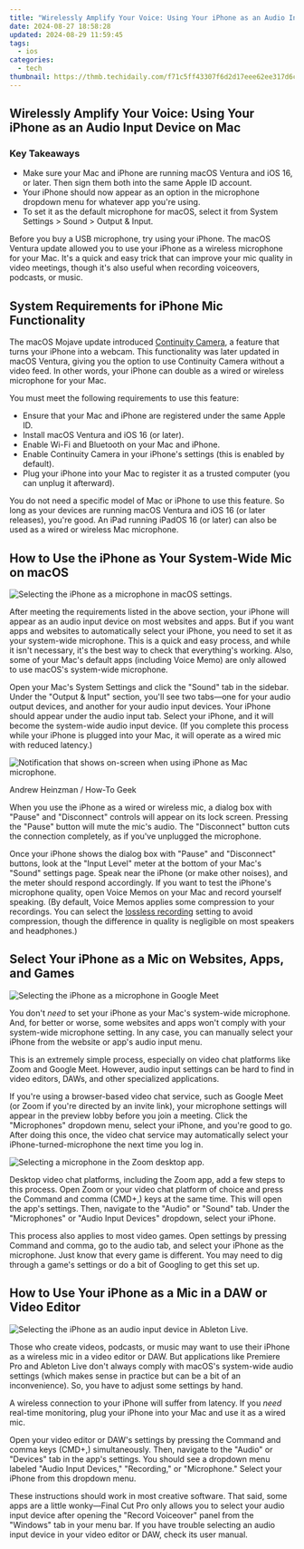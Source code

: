 ```yaml
---
title: "Wirelessly Amplify Your Voice: Using Your iPhone as an Audio Input Device on Mac"
date: 2024-08-27 18:58:28
updated: 2024-08-29 11:59:45
tags:
  - ios
categories:
  - tech
thumbnail: https://thmb.techidaily.com/f71c5ff43307f6d2d17eee62ee317d6c80fb14bebfbfd43367d29eb599c5ee29.jpg
---
```


## Wirelessly Amplify Your Voice: Using Your iPhone as an Audio Input Device on Mac

### Key Takeaways

* Make sure your Mac and iPhone are running macOS Ventura and iOS 16, or later. Then sign them both into the same Apple ID account.
* Your iPhone should now appear as an option in the microphone dropdown menu for whatever app you're using.
* To set it as the default microphone for macOS, select it from System Settings > Sound > Output & Input.

 Before you buy a USB microphone, try using your iPhone. The macOS Ventura update allowed you to use your iPhone as a wireless microphone for your Mac. It's a quick and easy trick that can improve your mic quality in video meetings, though it's also useful when recording voiceovers, podcasts, or music.

##  System Requirements for iPhone Mic Functionality

 The macOS Mojave update introduced [Continuity Camera](https://dvd-bd.techidaily.com/diy-tutorial-transform-your-mp4-videos-into-a-professional-costless-dvd-with-ease/), a feature that turns your iPhone into a webcam. This functionality was later updated in macOS Ventura, giving you the option to use Continuity Camera without a video feed. In other words, your iPhone can double as a wired or wireless microphone for your Mac.

 You must meet the following requirements to use this feature:

* Ensure that your Mac and iPhone are registered under the same Apple ID.
* Install macOS Ventura and iOS 16 (or later).
* Enable Wi-Fi and Bluetooth on your Mac and iPhone.
* Enable Continuity Camera in your iPhone's settings (this is enabled by default).
* Plug your iPhone into your Mac to register it as a trusted computer (you can unplug it afterward).

 You do not need a specific model of Mac or iPhone to use this feature. So long as your devices are running macOS Ventura and iOS 16 (or later releases), you're good. An iPad running iPadOS 16 (or later) can also be used as a wired or wireless Mac microphone.

##  How to Use the iPhone as Your System-Wide Mic on macOS

![Selecting the iPhone as a microphone in macOS settings.](https://static1.howtogeekimages.com/wordpress/wp-content/uploads/2023/10/21-3.png) 

 After meeting the requirements listed in the above section, your iPhone will appear as an audio input device on most websites and apps. But if you want apps and websites to automatically select your iPhone, you need to set it as your system-wide microphone. This is a quick and easy process, and while it isn't necessary, it's the best way to check that everything's working. Also, some of your Mac's default apps (including Voice Memo) are only allowed to use macOS's system-wide microphone.

 Open your Mac's System Settings and click the "Sound" tab in the sidebar. Under the "Output & Input" section, you'll see two tabs—one for your audio output devices, and another for your audio input devices. Your iPhone should appear under the audio input tab. Select your iPhone, and it will become the system-wide audio input device. (If you complete this process while your iPhone is plugged into your Mac, it will operate as a wired mic with reduced latency.)

![Notification that shows on-screen when using iPhone as Mac microphone.](https://static1.howtogeekimages.com/wordpress/wp-content/uploads/2023/10/20-3.png) 

Andrew Heinzman / How-To Geek

 When you use the iPhone as a wired or wireless mic, a dialog box with "Pause" and "Disconnect" controls will appear on its lock screen. Pressing the "Pause" button will mute the mic's audio. The "Disconnect" button cuts the connection completely, as if you've unplugged the microphone.

 Once your iPhone shows the dialog box with "Pause" and "Disconnect" buttons, look at the "Input Level" meter at the bottom of your Mac's "Sound" settings page. Speak near the iPhone (or make other noises), and the meter should respond accordingly. If you want to test the iPhone's microphone quality, open Voice Memos on your Mac and record yourself speaking. (By default, Voice Memos applies some compression to your recordings. You can select the [lossless recording](https://support.apple.com/guide/voice-memos/change-voice-memos-settings-vm0ba246ff3e/) setting to avoid compression, though the difference in quality is negligible on most speakers and headphones.)

##  Select Your iPhone as a Mic on Websites, Apps, and Games

![Selecting the iPhone as a microphone in Google Meet](https://static1.howtogeekimages.com/wordpress/wp-content/uploads/2023/11/8-1.png) 

 You don't _need_ to set your iPhone as your Mac's system-wide microphone. And, for better or worse, some websites and apps won't comply with your system-wide microphone setting. In any case, you can manually select your iPhone from the website or app's audio input menu.

 This is an extremely simple process, especially on video chat platforms like Zoom and Google Meet. However, audio input settings can be hard to find in video editors, DAWs, and other specialized applications.

 If you're using a browser-based video chat service, such as Google Meet (or Zoom if you're directed by an invite link), your microphone settings will appear in the preview lobby before you join a meeting. Click the "Microphones" dropdown menu, select your iPhone, and you're good to go. After doing this once, the video chat service may automatically select your iPhone-turned-microphone the next time you log in.

![Selecting a microphone in the Zoom desktop app.](https://static1.howtogeekimages.com/wordpress/wp-content/uploads/2023/11/12-3.png) 

 Desktop video chat platforms, including the Zoom app, add a few steps to this process. Open Zoom or your video chat platform of choice and press the Command and comma (CMD+,) keys at the same time. This will open the app's settings. Then, navigate to the "Audio" or "Sound" tab. Under the "Microphones" or "Audio Input Devices" dropdown, select your iPhone.

 This process also applies to most video games. Open settings by pressing Command and comma, go to the audio tab, and select your iPhone as the microphone. Just know that every game is different. You may need to dig through a game's settings or do a bit of Googling to get this set up.

##  How to Use Your iPhone as a Mic in a DAW or Video Editor

![Selecting the iPhone as an audio input device in Ableton Live.](https://static1.howtogeekimages.com/wordpress/wp-content/uploads/2023/10/19-2.png) 

 Those who create videos, podcasts, or music may want to use their iPhone as a wireless mic in a video editor or DAW. But applications like Premiere Pro and Ableton Live don't always comply with macOS's system-wide audio settings (which makes sense in practice but can be a bit of an inconvenience). So, you have to adjust some settings by hand.

 A wireless connection to your iPhone will suffer from latency. If you _need_ real-time monitoring, plug your iPhone into your Mac and use it as a wired mic.

 Open your video editor or DAW's settings by pressing the Command and comma keys (CMD+,) simultaneously. Then, navigate to the "Audio" or "Devices" tab in the app's settings. You should see a dropdown menu labeled "Audio Input Devices," "Recording," or "Microphone." Select your iPhone from this dropdown menu.

 These instructions should work in most creative software. That said, some apps are a little wonky—Final Cut Pro only allows you to select your audio input device after opening the "Record Voiceover" panel from the "Windows" tab in your menu bar. If you have trouble selecting an audio input device in your video editor or DAW, check its user manual.

<ins class="adsbygoogle"
     style="display:block"
     data-ad-format="autorelaxed"
     data-ad-client="ca-pub-7571918770474297"
     data-ad-slot="1223367746"></ins>



<ins class="adsbygoogle"
     style="display:block"
     data-ad-client="ca-pub-7571918770474297"
     data-ad-slot="8358498916"
     data-ad-format="auto"
     data-full-width-responsive="true"></ins>
